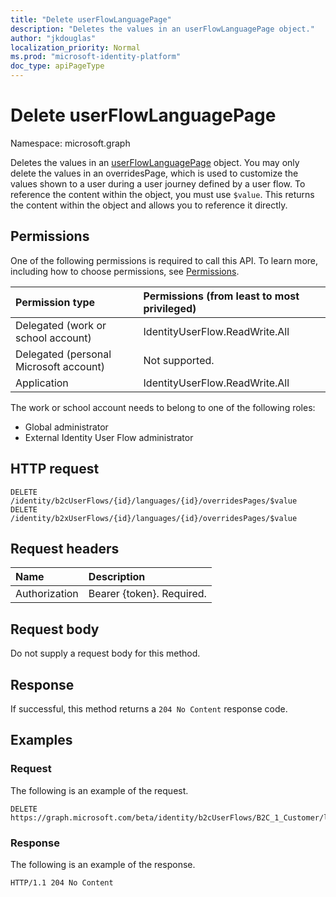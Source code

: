 ```yaml
---
title: "Delete userFlowLanguagePage"
description: "Deletes the values in an userFlowLanguagePage object."
author: "jkdouglas"
localization_priority: Normal
ms.prod: "microsoft-identity-platform"
doc_type: apiPageType
---
```


# Delete userFlowLanguagePage

Namespace: microsoft.graph

Deletes the values in an [userFlowLanguagePage](../resources/userflowlanguagepage.md) object. You may only delete the values in an overridesPage, which is used to customize the values shown to a user during a user journey defined by a user flow. To reference the content within the object, you must use `$value`. This returns the content within the object and allows you to reference it directly.

## Permissions

One of the following permissions is required to call this API. To learn more, including how to choose permissions, see [Permissions](/graph/permissions-reference).

|Permission type      | Permissions (from least to most privileged)              |
|:--------------------|:---------------------------------------------------------|
|Delegated (work or school account)|IdentityUserFlow.ReadWrite.All|
|Delegated (personal Microsoft account)| Not supported.|
|Application|IdentityUserFlow.ReadWrite.All|

The work or school account needs to belong to one of the following roles:

* Global administrator
* External Identity User Flow administrator

## HTTP request

<!-- {
  "blockType": "ignored"
}
-->

``` http
DELETE /identity/b2cUserFlows/{id}/languages/{id}/overridesPages/$value
DELETE /identity/b2xUserFlows/{id}/languages/{id}/overridesPages/$value
```

## Request headers

|Name|Description|
|:---|:---|
|Authorization|Bearer {token}. Required.|

## Request body

Do not supply a request body for this method.

## Response

If successful, this method returns a `204 No Content` response code.

## Examples

### Request

The following is an example of the request.

<!-- {
  "blockType": "request",
  "name": "delete_userflowlanguagepage"
}
-->

``` http
DELETE https://graph.microsoft.com/beta/identity/b2cUserFlows/B2C_1_Customer/languages/en/overridesPages/phonefactor/$value
```

### Response

The following is an example of the response.

<!-- {
  "blockType": "response",
  "truncated": true
}
-->

``` http
HTTP/1.1 204 No Content
```
